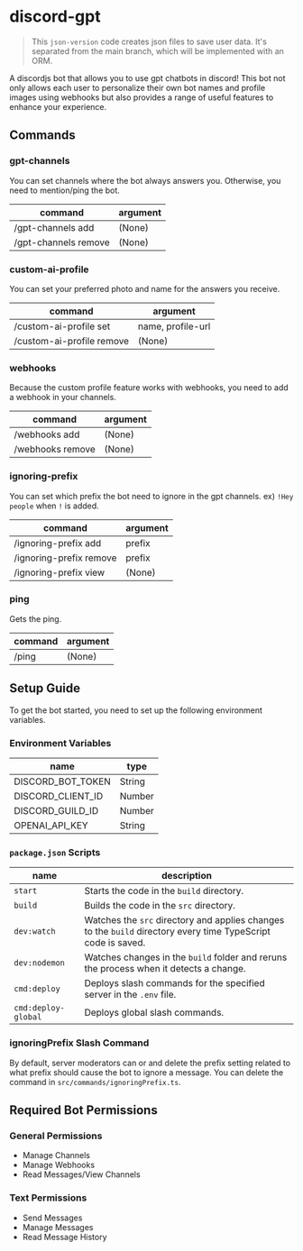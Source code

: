 # discord-gpt
> This `json-version` code creates json files to save user data. It's separated from the main branch, which will be implemented with an ORM.

A discordjs bot that allows you to use gpt chatbots in discord! This bot not only allows each user to personalize their own bot names and profile images using webhooks but also provides a range of useful features to enhance your experience.

## Commands

### gpt-channels
You can set channels where the bot always answers you.
Otherwise, you need to mention/ping the bot.

| command              | argument |
| -------------------- | -------- |
| /gpt-channels add    | (None)   |
| /gpt-channels remove | (None)   |

### custom-ai-profile
You can set your preferred photo and name for the answers you receive.

| command                   | argument          | 
| ------------------------- | ----------------- |
| /custom-ai-profile set    | name, profile-url |
| /custom-ai-profile remove | (None)            |

### webhooks
Because the custom profile feature works with webhooks, you need to add a webhook in your channels.

| command          | argument |
| ---------------- | -------- |
| /webhooks add    | (None)   |
| /webhooks remove | (None)   |

### ignoring-prefix
You can set which prefix the bot need to ignore in the gpt channels. ex) `!Hey people` when `!` is added.

| command                 | argument |
| ----------------------- | -------- |
| /ignoring-prefix add    | prefix   |
| /ignoring-prefix remove | prefix   |
| /ignoring-prefix view   | (None)   |

### ping
Gets the ping.

| command | argument |
| ------- | -------- |
| /ping   | (None)   |


## Setup Guide
To get the bot started, you need to set up the following environment variables.


### Environment Variables
| name              | type   |     
| ----------------- | ------ |
| DISCORD_BOT_TOKEN | String |     
| DISCORD_CLIENT_ID | Number |     
| DISCORD_GUILD_ID  | Number |     
| OPENAI_API_KEY    | String | 


### `package.json` Scripts
| name                | description                                                                                                   |
| ------------------- | ------------------------------------------------------------------------------------------------------------- |
| `start`             | Starts the code in the `build` directory.                                                                     |
| `build`             | Builds the code in the `src` directory.                                                                       |
| `dev:watch`         | Watches the `src` directory and applies changes to the `build` directory every time TypeScript code is saved. |
| `dev:nodemon`       | Watches changes in the `build` folder and reruns the process when it detects a change.                        |
| `cmd:deploy`        | Deploys slash commands for the specified server in the `.env` file.                                           |
| `cmd:deploy-global` | Deploys global slash commands.                                                                                |

### ignoringPrefix Slash Command
By default, server moderators can or and delete the prefix setting related to what prefix should cause the bot to ignore a message. You can delete the command in `src/commands/ignoringPrefix.ts`.


## Required Bot Permissions
### General Permissions
- Manage Channels
- Manage Webhooks
- Read Messages/View Channels

### Text Permissions
- Send Messages
- Manage Messages
- Read Message History